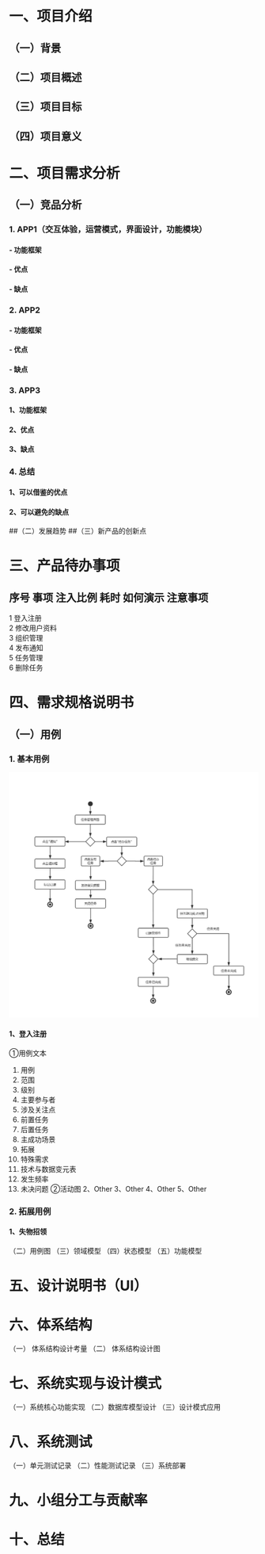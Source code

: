 # 一、项目介绍
## （一）背景
## （二）项目概述
## （三）项目目标
## （四）项目意义
# 二、项目需求分析
## （一）竞品分析
### 1.	APP1（交互体验，运营模式，界面设计，功能模块）
#### - 功能框架
#### - 优点
#### - 缺点
### 2.	APP2
#### - 功能框架
#### - 优点
#### - 缺点
### 3.	APP3
#### 1、功能框架
#### 2、优点
#### 3、缺点
### 4.	总结
#### 1、可以借鉴的优点
#### 2、可以避免的缺点
##（二）发展趋势
##（三）新产品的创新点
# 三、产品待办事项
## 序号	事项	注入比例	耗时	如何演示	注意事项
1	登入注册				
2	修改用户资料				
3	组织管理				
4	发布通知				
5	任务管理				
6	删除任务				
					
					
					

# 四、需求规格说明书
## （一）用例
### 1.	基本用例
![im]( https://github.com/1031646184/ldu_SE.github.io/blob/master/image/%E7%94%A8%E4%BE%8B%E5%9B%BE_%E4%BB%BB%E5%8A%A1%E7%AE%A1%E7%90%86.jpg)
#### 1、登入注册
①用例文本
1.	用例
2.	范围
3.	级别
4.	主要参与者
5.	涉及关注点
6.	前置任务
7.	后置任务
8.	主成功场景
9.	拓展
10.	特殊需求
11.	技术与数据变元表
12.	发生频率
13.	未决问题
②活动图
2、Other
3、Other
4、Other
5、Other
### 2.	拓展用例
#### 1、失物招领
（二）用例图
（三）领域模型
（四）状态模型
（五）功能模型
# 五、设计说明书（UI）
# 六、体系结构
（一）	体系结构设计考量
（二）	体系结构设计图
# 七、系统实现与设计模式
（一）系统核心功能实现
（二）数据库模型设计
（三）设计模式应用
# 八、系统测试
（一）单元测试记录
（二）性能测试记录
（三）系统部署
# 九、小组分工与贡献率
# 十、总结
